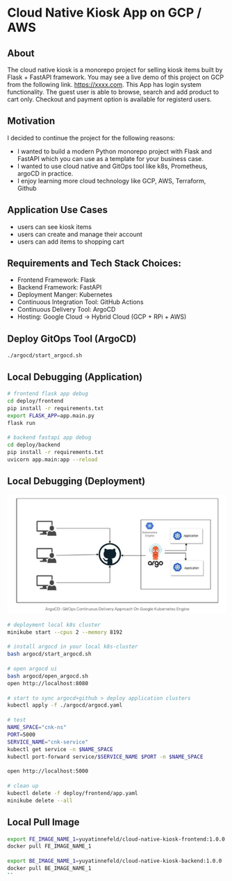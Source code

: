 # Cloud Native Kiosk App on GCP / AWS

## About
 The cloud native kiosk is a monorepo project for selling kiosk items built by Flask + FastAPI framework. You may see a live demo of this project on GCP from the following link. https://xxxx.com. This App has login system functionality. The guest user is able to browse, search and add product to cart only. Checkout and payment option is available for registerd users. 

## Motivation
I decided to continue the project for the following reasons:
- I wanted to build a modern Python monorepo project with Flask and FastAPI which you can use as a template for your business case.
- I wanted to use cloud native and GitOps tool like k8s, Prometheus, argoCD in practice.
- I enjoy learning more cloud technology like GCP, AWS, Terraform, Github

## Application Use Cases
- users can see kiosk items
- users can create and manage their account
- users can add items to shopping cart

## Requirements and Tech Stack Choices:
- Frontend Framework: Flask
- Backend Framework: FastAPI
- Deployment Manger: Kubernetes
- Continuous Integration Tool: GitHub Actions
- Continuous Delivery Tool: ArgoCD
- Hosting: Google Cloud -> Hybrid Cloud (GCP + RPi + AWS)

## Deploy GitOps Tool (ArgoCD)
```
./argocd/start_argocd.sh
```
## Local Debugging (Application)
```bash
# frontend flask app debug
cd deploy/frontend
pip install -r requirements.txt
export FLASK_APP=app.main.py
flask run

# backend fastapi app debug
cd deploy/backend
pip install -r requirements.txt
uvicorn app.main:app --reload
```

## Local Debugging (Deployment)
![Screenshot](/img/argocd_concept.png)

```bash
# deployment local k8s cluster
minikube start --cpus 2 --memory 8192

# install argocd in your local k8s-cluster
bash argocd/start_argocd.sh

# open argocd ui
bash argocd/open_argocd.sh
open http://localhost:8080

# start to sync argocd+github > deploy application clusters
kubectl apply -f ./argocd/argocd.yaml

# test
NAME_SPACE="cnk-ns"
PORT=5000
SERVICE_NAME="cnk-service"
kubectl get service -n $NAME_SPACE
kubectl port-forward service/$SERVICE_NAME $PORT -n $NAME_SPACE

open http://localhost:5000

# clean up
kubectl delete -f deploy/frontend/app.yaml
minikube delete --all
```

## Local Pull Image
```bash
export FE_IMAGE_NAME_1=yuyatinnefeld/cloud-native-kiosk-frontend:1.0.0
docker pull FE_IMAGE_NAME_1

export BE_IMAGE_NAME_1=yuyatinnefeld/cloud-native-kiosk-backend:1.0.0
docker pull BE_IMAGE_NAME_1
``

